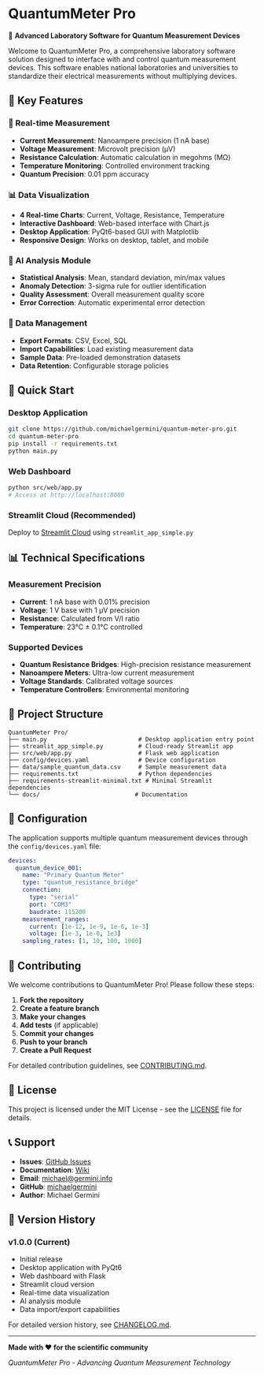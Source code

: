 # QuantumMeter Pro

🔬 **Advanced Laboratory Software for Quantum Measurement Devices**

Welcome to QuantumMeter Pro, a comprehensive laboratory software solution designed to interface with and control quantum measurement devices. This software enables national laboratories and universities to standardize their electrical measurements without multiplying devices.

## 🌟 Key Features

### 🔬 Real-time Measurement
- **Current Measurement**: Nanoampere precision (1 nA base)
- **Voltage Measurement**: Microvolt precision (μV)
- **Resistance Calculation**: Automatic calculation in megohms (MΩ)
- **Temperature Monitoring**: Controlled environment tracking
- **Quantum Precision**: 0.01 ppm accuracy

### 📊 Data Visualization
- **4 Real-time Charts**: Current, Voltage, Resistance, Temperature
- **Interactive Dashboard**: Web-based interface with Chart.js
- **Desktop Application**: PyQt6-based GUI with Matplotlib
- **Responsive Design**: Works on desktop, tablet, and mobile

### 🤖 AI Analysis Module
- **Statistical Analysis**: Mean, standard deviation, min/max values
- **Anomaly Detection**: 3-sigma rule for outlier identification
- **Quality Assessment**: Overall measurement quality score
- **Error Correction**: Automatic experimental error detection

### 📁 Data Management
- **Export Formats**: CSV, Excel, SQL
- **Import Capabilities**: Load existing measurement data
- **Sample Data**: Pre-loaded demonstration datasets
- **Data Retention**: Configurable storage policies

## 🚀 Quick Start

### Desktop Application
```bash
git clone https://github.com/michaelgermini/quantum-meter-pro.git
cd quantum-meter-pro
pip install -r requirements.txt
python main.py
```

### Web Dashboard
```bash
python src/web/app.py
# Access at http://localhost:8080
```

### Streamlit Cloud (Recommended)
Deploy to [Streamlit Cloud](https://share.streamlit.io) using `streamlit_app_simple.py`

## 📊 Technical Specifications

### Measurement Precision
- **Current**: 1 nA base with 0.01% precision
- **Voltage**: 1 V base with 1 μV precision
- **Resistance**: Calculated from V/I ratio
- **Temperature**: 23°C ± 0.1°C controlled

### Supported Devices
- **Quantum Resistance Bridges**: High-precision resistance measurement
- **Nanoampere Meters**: Ultra-low current measurement
- **Voltage Standards**: Calibrated voltage sources
- **Temperature Controllers**: Environmental monitoring

## 📁 Project Structure

```
QuantumMeter Pro/
├── main.py                          # Desktop application entry point
├── streamlit_app_simple.py          # Cloud-ready Streamlit app
├── src/web/app.py                   # Flask web application
├── config/devices.yaml              # Device configuration
├── data/sample_quantum_data.csv     # Sample measurement data
├── requirements.txt                 # Python dependencies
├── requirements-streamlit-minimal.txt # Minimal Streamlit dependencies
└── docs/                           # Documentation
```

## 🔧 Configuration

The application supports multiple quantum measurement devices through the `config/devices.yaml` file:

```yaml
devices:
  quantum_device_001:
    name: "Primary Quantum Meter"
    type: "quantum_resistance_bridge"
    connection:
      type: "serial"
      port: "COM3"
      baudrate: 115200
    measurement_ranges:
      current: [1e-12, 1e-9, 1e-6, 1e-3]
      voltage: [1e-3, 1e-0, 1e3]
    sampling_rates: [1, 10, 100, 1000]
```

## 🤝 Contributing

We welcome contributions to QuantumMeter Pro! Please follow these steps:

1. **Fork the repository**
2. **Create a feature branch**
3. **Make your changes**
4. **Add tests** (if applicable)
5. **Commit your changes**
6. **Push to your branch**
7. **Create a Pull Request**

For detailed contribution guidelines, see [CONTRIBUTING.md](https://github.com/michaelgermini/quantum-meter-pro/blob/main/CONTRIBUTING.md).

## 📄 License

This project is licensed under the MIT License - see the [LICENSE](https://github.com/michaelgermini/quantum-meter-pro/blob/main/LICENSE) file for details.

## 📞 Support

- **Issues**: [GitHub Issues](https://github.com/michaelgermini/quantum-meter-pro/issues)
- **Documentation**: [Wiki](https://github.com/michaelgermini/quantum-meter-pro/wiki)
- **Email**: michael@germini.info
- **GitHub**: [michaelgermini](https://github.com/michaelgermini)
- **Author**: Michael Germini

## 🔄 Version History

### v1.0.0 (Current)
- Initial release
- Desktop application with PyQt6
- Web dashboard with Flask
- Streamlit cloud version
- Real-time data visualization
- AI analysis module
- Data import/export capabilities

For detailed version history, see [CHANGELOG.md](https://github.com/michaelgermini/quantum-meter-pro/blob/main/CHANGELOG.md).

---

**Made with ❤️ for the scientific community**

*QuantumMeter Pro - Advancing Quantum Measurement Technology*
